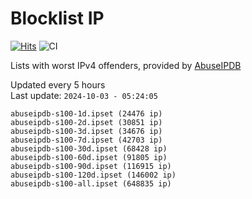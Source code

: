 # Blocklist IP

[![Hits](https://hits.seeyoufarm.com/api/count/incr/badge.svg?url=https%3A%2F%2Fgithub.com%2Fborestad%2Fblocklist-ip%2F&count_bg=%2379C83D&title_bg=%23555555&icon=&icon_color=%23E7E7E7&title=hits&edge_flat=false)](https://hits.seeyoufarm.com)  ![CI](https://img.shields.io/github/workflow/status/borestad/blocklist-ip/CI?style=flat-square)

Lists with worst IPv4 offenders, provided by [AbuseIPDB](https://www.abuseipdb.com/)

<!-- FOOTER-PLACEHOLDER -->
Updated every 5 hours<br>
Last update: `2024-10-03 - 05:24:05`
```
abuseipdb-s100-1d.ipset (24476 ip)
abuseipdb-s100-2d.ipset (30851 ip)
abuseipdb-s100-3d.ipset (34676 ip)
abuseipdb-s100-7d.ipset (42703 ip)
abuseipdb-s100-30d.ipset (68428 ip)
abuseipdb-s100-60d.ipset (91805 ip)
abuseipdb-s100-90d.ipset (116915 ip)
abuseipdb-s100-120d.ipset (146002 ip)
abuseipdb-s100-all.ipset (648835 ip)
```
